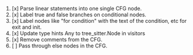 1. [x] Parse linear statements into one single CFG node.
2. [x] Label true and false branches on conditional nodes.
3. [x] Label nodes like "for condition" with the text of the condition, etc for exit and init.
4. [x] Update type hints Any to tree_sitter.Node in visitors
5. [x] Remove comments from the CFG.
6. [ ] Pass through else nodes in the CFG.
